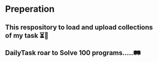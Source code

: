 # Preperation
<h2>

This respository to load and upload collections of my task ⏳🎉

DailyTask roar to Solve 100 programs.....🛤️

</h2>
